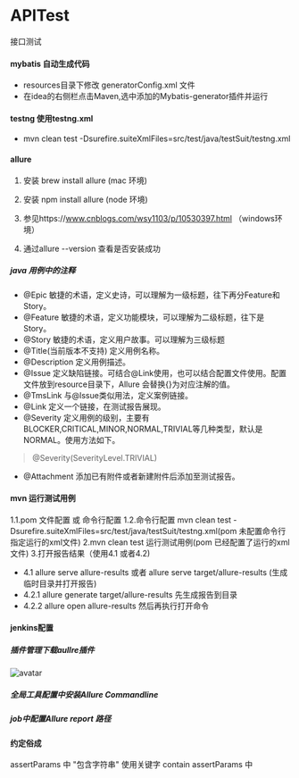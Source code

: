 # APITest
接口测试

#### mybatis 自动生成代码
- resources目录下修改 generatorConfig.xml 文件
- 在idea的右侧栏点击Maven,选中添加的Mybatis-generator插件并运行









#### testng 使用testng.xml
- mvn clean test -Dsurefire.suiteXmlFiles=src/test/java/testSuit/testng.xml






#### allure

1. 安装 brew install allure (mac 环境)

2. 安装 npm install allure (node 环境)

3. 参见https://www.cnblogs.com/wsy1103/p/10530397.html  （windows环境）

3. 通过allure --version  查看是否安装成功

##### java 用例中的注释
- @Epic
敏捷的术语，定义史诗，可以理解为一级标题，往下再分Feature和Story。
- @Feature
敏捷的术语，定义功能模块，可以理解为二级标题，往下是Story。
- @Story
敏捷的术语，定义用户故事。可以理解为三级标题
- @Title(当前版本不支持)
定义用例名称。
- @Description
定义用例描述。
- @Issue
定义缺陷链接。可结合@Link使用，也可以结合配置文件使用。配置文件放到resource目录下，Allure 会替换{}为对应注解的值。
- @TmsLink
与@Issue类似用法，定义案例链接。
- @Link
定义一个链接，在测试报告展现。
- @Severity
定义用例的级别，主要有BLOCKER,CRITICAL,MINOR,NORMAL,TRIVIAL等几种类型，默认是NORMAL。使用方法如下。
> @Severity(SeverityLevel.TRIVIAL)
- @Attachment
添加已有附件或者新建附件后添加至测试报告。




#### mvn 运行测试用例 
1.1.pom 文件配置 或 命令行配置
1.2.命令行配置 mvn clean test -Dsurefire.suiteXmlFiles=src/test/java/testSuit/testng.xml(pom 未配置命令行指定运行的xml文件)
2.mvn clean test 运行测试用例(pom 已经配置了运行的xml文件)
3.打开报告结果（使用4.1 或者4.2)
- 4.1 allure serve allure-results  或者  allure serve target/allure-results (生成临时目录并打开报告)
- 4.2.1 allure generate target/allure-results  先生成报告到目录
- 4.2.2  allure open allure-results  然后再执行打开命令

#### jenkins配置
##### 插件管理下载aullre插件
![avatar](https://upload-images.jianshu.io/upload_images/6725899-5e3e3b903d8daec4.png?imageMogr2/auto-orient/strip|imageView2/2/w/1200/format/webp)

##### 全局工具配置中安装Allure Commandline

##### job中配置Allure report 路径

#### 约定俗成
assertParams 中 "包含字符串" 使用关键字  contain
assertParams 中

